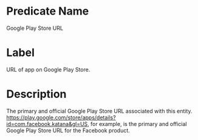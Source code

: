 # Predicate Name
Google Play Store URL

# Label
URL of app on Google Play Store.

# Description
The primary and official Google Play Store URL associated with this entity. https://play.google.com/store/apps/details?id=com.facebook.katana&gl=US, for example, is the primary and official Google Play Store URL for the Facebook product.